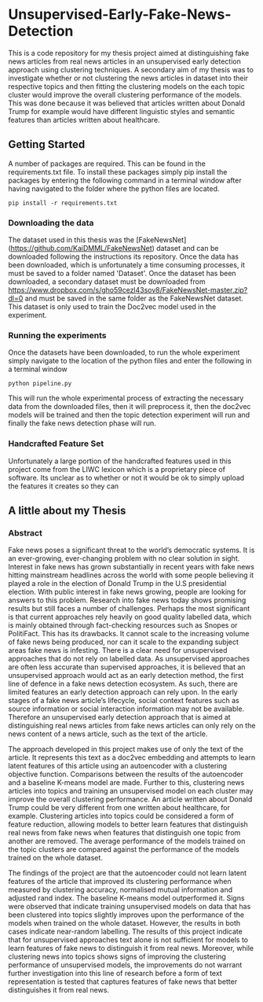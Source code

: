 # Unsupervised-Early-Fake-News-Detection
This is a code repository for my thesis project aimed at distinguishing fake news articles from real news articles in an unsupervised early detection approach using clustering techniques. A secondary aim of my thesis was to investigate whether or not clustering the news articles in dataset into their respective topics and then fitting the clustering models on the each topic cluster would improve the overall clustering performance of the models. This was done because it was believed that articles written about Donald Trump for example would have different linguistic styles and semantic features than articles written about healthcare.

## Getting Started
A number of packages are required. This can be found in the requirements.txt file. To install these packages simply pip install the packages by entering the following command in a terminal window after having navigated to the folder where the python files are located. 
```
pip install -r requirements.txt
```

### Downloading the data
The dataset used in this thesis was the [FakeNewsNet] (https://github.com/KaiDMML/FakeNewsNet) dataset and can be downloaded following the instructions its repository. Once the data has been downloaded, which is unfortunately a time consuming processes, it must be saved to a folder named 'Dataset'. Once the dataset has been downloaded, a secondary dataset must be downloaded from https://www.dropbox.com/s/gho59cezl43sov8/FakeNewsNet-master.zip?dl=0 and must be saved in the same folder as the FakeNewsNet dataset. This dataset is only used to train the Doc2vec model used in the experiment.

### Running the experiments
Once the datasets have been downloaded, to run the whole experiment simply navigate to the location of the python files and enter the following in a terminal window 
```
python pipeline.py
```
This will run the whole experimental process of extracting the necessary data from the downloaded files, then it will preprocess it, then the doc2vec models will be trained and then the topic detection experiment will run and finally the fake news detection phase will run. 

### Handcrafted Feature Set
Unfortunately a large portion of the handcrafted features used in this project come from the LIWC lexicon which is a proprietary piece of software. Its unclear as to whether or not it would be ok to simply upload the features it creates so they can
## A little about my Thesis
### Abstract
Fake news poses a significant threat to the world’s democratic systems. It is an ever-growing, ever-changing problem with no clear solution in sight. Interest in fake news has grown substantially in recent years with fake news hitting mainstream headlines across the world with some people believing it played a role in the election of Donald Trump in the U.S presidential election. With public interest in fake news growing, people are looking for answers to this problem. Research into fake news today shows promising results but still faces a number of challenges. Perhaps the most significant is that current approaches rely heavily on good quality labelled data, which is mainly obtained through fact-checking resources such as Snopes or PolitiFact. This has its drawbacks. It cannot scale to the increasing volume of fake news being produced, nor can it scale to the expanding subject areas fake news is infesting. There is a clear need for unsupervised approaches that do not rely on labelled data. As unsupervised approaches are often less accurate than supervised approaches, it is believed that an unsupervised approach would act as an early detection method, the first line of defence in a fake news detection ecosystem. As such, there are limited features an early detection approach can rely upon. In the early stages of a fake news article’s lifecycle, social context features such as source information or social interaction information may not be available. Therefore an unsupervised early detection approach that is aimed at distinguishing real news articles from fake news articles can only rely on the news content of a news article, such as the text of the article.

The approach developed in this project makes use of only the text of the article. It represents this text as a doc2vec embedding and attempts to learn latent features of this article using an autoencoder with a clustering objective function. Comparisons between the results of the autoencoder and a baseline K-means model are made. Further to this, clustering news articles into topics and training an unsupervised model on each cluster may improve the overall clustering performance. An article written about Donald Trump could be very different from one written about healthcare, for example. Clustering articles into topics could be considered a form of feature reduction, allowing models to better learn features that distinguish real news from fake news when features that distinguish one topic from another are removed. The average performance of the models trained on the topic clusters are compared against the performance of the models trained on the whole dataset.

The findings of the project are that the autoencoder could not learn latent features of the article that improved its clustering performance when measured by clustering accuracy, normalised mutual information and adjusted rand index. The baseline K-means model outperformed it. Signs were observed that indicate training unsupervised models on data that has been clustered into topics slightly improves upon the performance of the models when trained on the whole dataset. However, the results in both cases indicate near-random labelling. The results of this project indicate that for unsupervised approaches text alone is not sufficient for models to learn features of fake news to distinguish it from real news. Moreover, while clustering news into topics shows signs of improving the clustering performance of unsupervised models, the improvements do not warrant further investigation into this line of research before a form of text representation is tested that captures features of fake news that better distinguishes it from real news.

